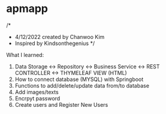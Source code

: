 # apmapp
/*
* 4/12/2022 created by Chanwoo Kim
* Inspired by Kindsonthegenius
*/

What I learned:
1) Data Storage <-> Repository <-> Business Service <-> REST CONTROLLER <-> THYMELEAF VIEW (HTML)
2) How to connect database (MYSQL) with Springboot
3) Functions to add/delete/update data from/to database
4) Add images/texts
5) Encrpyt password
6) Create users and Register New Users
